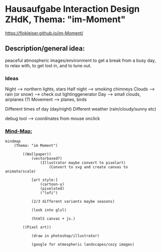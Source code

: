 # Hausaufgabe Interaction Design ZHdK, Thema: "im-Moment"

https://flokleiser.github.io/im-Moment/

## Description/general idea:

peaceful atmospheric images/environment to get a break from a busy day, to relax with, to get lost in, and to tune out. 

### Ideas
Night --> northern lights, stars
Half night --> smoking chimneys
Clouds --> rain (or snow) --> check out lightinggenerator
Day --> small clouds, airplanes (?)
Movement --> planes, birds

Different times of day (day/night)
Different weather (rain/cloudy/sunny etc)

debug tool --> coordinates from mouse onclick

### <ins>Mind-Map:</ins>

```mermaid
mindmap
    )Thema: "im Moment"(

        ((Wallpaper))
            (vectorbased?)
                (Illustrator maybe convert to pixelart)
                    (Convert to svg and create canvas to animate/scale)

            [art style:] 
                (cartoon-y)
                (pixelated)
                ("lofi")

            (2/3 different variants maybe seasons)

            (look into glsl)

            (html5 canvas + js.)

        ((Pixel art))

            (draw in photoshop/illustrator)

            (google for atmospheric landscapes/cozy images)


```